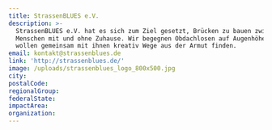 ```yaml
---
title: StrassenBLUES e.V.
description: >-
  StrassenBLUES e.V. hat es sich zum Ziel gesetzt, Brücken zu bauen zwischen
  Menschen mit und ohne Zuhause. Wir begegnen Obdachlosen auf Augenhöhe und
  wollen gemeinsam mit ihnen kreativ Wege aus der Armut finden. 
email: kontakt@strassenblues.de
link: 'http://strassenblues.de/'
image: /uploads/strassenblues_logo_800x500.jpg
city:
postalCode:
regionalGroup:
federalState:
impactArea:
organization:
---
```


